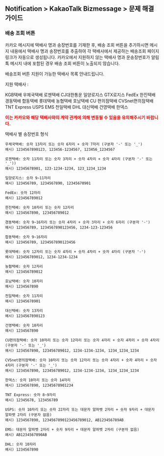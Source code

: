 ## Notification > KakaoTalk Bizmessage > 문제 해결 가이드

### 배송 조회 버튼


카카오 메시지에 택배사 명과 송장번호를 기재한 후, 배송 조회 버튼을 추가하시면 메시지 내용에서 택배사 명과 송장번호를 추출하여 각 택배사에서 제공하는 배송조회 페이지 링크가 자동으로 생성됩니다. 카카오에서 지원하지 않는 택배사 명과 운송장번호가 알림톡 메시지 내에 포함된 경우 배송 조회 버튼이 노출되지 않습니다.

배송조회 버튼 지원이 가능한 택배사 목록 안내드립니다.

지원 택배사 :

KGB택배 우체국택배 로젠택배 CJ대한통운 일양로지스 GTX로지스 FedEx 한진택배 경동택배 합동택배 롯데택배 농협택배 호남택배 CU 편의점택배 CVSnet편의점택배 TNT Express USPS EMS 천일택배 DHL 대신택배 건영택배 한덱스

<span style="color:red">**이는 카카오와 해당 택배사와의 계약 관계에 의해 변동될 수 있음을 유의해주시기 바랍니다.**</span>

택배사 별 송장번호 형식

```
우체국택배: 숫자 13자리 또는 숫자 6자리 + 숫자 7자리 (구분자 '-' 또는 '_')
예시) 1234567890123, 123456-1234567, 123456_1234567

로젠택배: 숫자 11자리 또는 숫자 3자리 + 숫자 4자리 + 숫자 4자리 (구분자 '-' 또는 '_'))
예시) 12345678901, 123-1234-1234, 123_1234_1234

일양로지스: 숫자 9~11자리
예시) 123456789, 1234567890, 12345678901

FedEx: 숫자 12자리
예시) 123456789012

한진택배: 숫자 10자리 또는 숫자 12자리
예시) 1234567890, 123456789012

경동택배: 숫자 9~16자리 또는 숫자 4자리 + 숫자 3자리 + 숫자 6자리 (구분자 '-')
예시) 123456789, 1234567890123456, 1234-123-123456

합동택배: 숫자 9~16자리
예시) 123456789, 1234567890123456

롯데택배: 숫자 12자리 또는 숫자 4자리 + 숫자 4자리 + 숫자 4자리 (구분자 '-')
예시) 123456789012, 1234-1234-1234

농협택배: 숫자 12자리
예시) 123456789012

호남택배: 숫자 10자리
예시) 1234567890

천일택배: 숫자 11자리
예시) 12345678901

대신택배: 숫자 13자리
예시) 1234567890123

건영택배: 숫자 10자리
예시) 1234567890

CU편의점택배: 숫자 10자리 또는 숫자 12자리 또는 숫자 4자리 + 숫자 4자리 + 숫자 4자리 (구분자 '-' 또는 '_')
예시) 1234567890, 123456789012, 1234-1234-1234, 1234_1234_1234

CVSnet편의점택배: 숫자 10자리 또는 숫자 12자리 또는 숫자 4자리 + 숫자 4자리 + 숫자 4자리 (구분자 '-' 또는 '_')
예시) 1234567890, 123456789012, 1234-1234-1234, 1234_1234_1234

한덱스: 숫자 10자리 또는 숫자 14자리
예시) 1234567890, 12345678901234

TNT Express: 숫자 8~9자리
예시) 12345678, 123456789

USPS: 숫자 10자리 또는 숫자 22자리 또는 대문자 알파벳 2자리 + 숫자 9자리 + 대문자 알파벳 2자리 (구분자 없음)
예시) 1234567890, 1234567890123456789012, AB123456789AB

EMS: 대문자 알파벳 2자리 + 숫자 9자리 + 대문자 알파벳 2자리 (구분자 없음)
예시) AB1234567890AB

DHL: 숫자 10자리
예시) 1234567890
```

